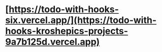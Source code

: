 # [https://todo-with-hooks-six.vercel.app/](https://todo-with-hooks-kroshepics-projects-9a7b125d.vercel.app)
